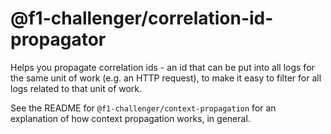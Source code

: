# @f1-challenger/correlation-id-propagator

Helps you propagate correlation ids - an id that can be put into all logs for the same unit of work (e.g. an HTTP request), to make it easy to filter for all logs related to that unit of work.

See the README for `@f1-challenger/context-propagation` for an explanation of how context propagation works, in general.
